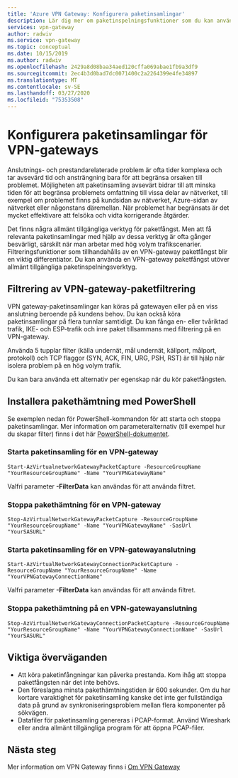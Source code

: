 ```yaml
---
title: 'Azure VPN Gateway: Konfigurera paketinsamlingar'
description: Lär dig mer om paketinspelningsfunktioner som du kan använda på VPN-gateways.
services: vpn-gateway
author: radwiv
ms.service: vpn-gateway
ms.topic: conceptual
ms.date: 10/15/2019
ms.author: radwiv
ms.openlocfilehash: 2429a8d08baa34aed120cffa069abae1fb9a3df9
ms.sourcegitcommit: 2ec4b3d0bad7dc0071400c2a2264399e4fe34897
ms.translationtype: MT
ms.contentlocale: sv-SE
ms.lasthandoff: 03/27/2020
ms.locfileid: "75353508"
---
```

# <a name="configure-packet-captures-for-vpn-gateways"></a>Konfigurera paketinsamlingar för VPN-gateways

Anslutnings- och prestandarelaterade problem är ofta tider komplexa och tar avsevärd tid och ansträngning bara för att begränsa orsaken till problemet. Möjligheten att paketinsamling avsevärt bidrar till att minska tiden för att begränsa problemets omfattning till vissa delar av nätverket, till exempel om problemet finns på kundsidan av nätverket, Azure-sidan av nätverket eller någonstans däremellan. När problemet har begränsats är det mycket effektivare att felsöka och vidta korrigerande åtgärder.

Det finns några allmänt tillgängliga verktyg för paketfångst. Men att få relevanta paketinsamlingar med hjälp av dessa verktyg är ofta gånger besvärligt, särskilt när man arbetar med hög volym trafikscenarier. Filtreringsfunktioner som tillhandahålls av en VPN-gateway paketfångst blir en viktig differentiator. Du kan använda en VPN-gateway paketfångst utöver allmänt tillgängliga paketinspelningsverktyg.

## <a name="vpn-gateway-packet-capture-filtering-capabilities"></a>Filtrering av VPN-gateway-paketfiltrering

VPN gateway-paketinsamlingar kan köras på gatewayen eller på en viss anslutning beroende på kundens behov. Du kan också köra paketinsamlingar på flera tunnlar samtidigt. Du kan fånga en- eller tvåriktad trafik, IKE- och ESP-trafik och inre paket tillsammans med filtrering på en VPN-gateway.

Använda 5 tupplar filter (källa undernät, mål undernät, källport, målport, protokoll) och TCP flaggor (SYN, ACK, FIN, URG, PSH, RST) är till hjälp när isolera problem på en hög volym trafik.

Du kan bara använda ett alternativ per egenskap när du kör paketfångsten.

## <a name="setup-packet-capture-using-powershell"></a>Installera pakethämtning med PowerShell

Se exemplen nedan för PowerShell-kommandon för att starta och stoppa paketinsamlingar. Mer information om parameteralternativ (till exempel hur du skapar filter) finns i det här [PowerShell-dokumentet](https://docs.microsoft.com/powershell/module/az.network/start-azvirtualnetworkgatewaypacketcapture).

### <a name="start-packet-capture-for-a-vpn-gateway"></a>Starta paketinsamling för en VPN-gateway

```azurepowershell-interactive
Start-AzVirtualnetworkGatewayPacketCapture -ResourceGroupName "YourResourceGroupName" -Name "YourVPNGatewayName"
```

Valfri parameter **-FilterData** kan användas för att använda filtret.

### <a name="stop-packet-capture-for-a-vpn-gateway"></a>Stoppa pakethämtning för en VPN-gateway

```azurepowershell-interactive
Stop-AzVirtualNetworkGatewayPacketCapture -ResourceGroupName "YourResourceGroupName" -Name "YourVPNGatewayName" -SasUrl "YourSASURL"
```

### <a name="start-packet-capture-for-a-vpn-gateway-connection"></a>Starta paketinsamling för en VPN-gatewayanslutning

```azurepowershell-interactive
Start-AzVirtualNetworkGatewayConnectionPacketCapture -ResourceGroupName "YourResourceGroupName" -Name "YourVPNGatewayConnectionName"
```

Valfri parameter **-FilterData** kan användas för att använda filtret.

### <a name="stop-packet-capture-on-a-vpn-gateway-connection"></a>Stoppa pakethämtning på en VPN-gatewayanslutning

```azurepowershell-interactive
Stop-AzVirtualNetworkGatewayConnectionPacketCapture -ResourceGroupName "YourResourceGroupName" -Name "YourVPNGatewayConnectionName" -SasUrl "YourSASURL"
```

## <a name="key-considerations"></a>Viktiga överväganden

- Att köra paketinfångningar kan påverka prestanda. Kom ihåg att stoppa paketfångsten när det inte behövs.
- Den föreslagna minsta pakethämtningstiden är 600 sekunder. Om du har kortare varaktighet för paketinsamling kanske det inte ger fullständiga data på grund av synkroniseringsproblem mellan flera komponenter på sökvägen.
- Datafiler för paketinsamling genereras i PCAP-format. Använd Wireshark eller andra allmänt tillgängliga program för att öppna PCAP-filer.

## <a name="next-steps"></a>Nästa steg

Mer information om VPN Gateway finns i [Om VPN Gateway](vpn-gateway-about-vpngateways.md)
